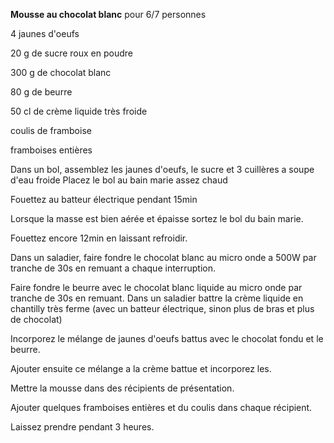 
**Mousse au chocolat blanc**
pour 6/7 personnes

4 jaunes d'oeufs

20 g de sucre roux en poudre

300 g de chocolat blanc

80 g de beurre

50 cl de crème liquide très froide

coulis de framboise

framboises entières

Dans un bol, assemblez les jaunes d'oeufs, le sucre et 3 cuillères a soupe d'eau froide
Placez le bol au bain marie assez chaud

Fouettez au batteur électrique pendant 15min

Lorsque la masse est bien aérée et épaisse sortez le bol du bain marie.

Fouettez encore 12min en laissant refroidir.

Dans un saladier, faire fondre le chocolat blanc au micro onde a 500W par tranche de 30s en remuant a chaque interruption.

Faire fondre le beurre avec le chocolat blanc liquide au micro onde par tranche de 30s en remuant.
Dans un saladier battre la crème liquide en chantilly très ferme (avec un batteur électrique, sinon plus de bras et plus de chocolat)

Incorporez le mélange de jaunes d'oeufs battus avec le chocolat fondu et le beurre.

Ajouter ensuite ce mélange a la crème battue et incorporez les.

Mettre la mousse dans des récipients de présentation.

Ajouter quelques framboises entières et du coulis dans chaque récipient.

Laissez prendre pendant 3 heures.
